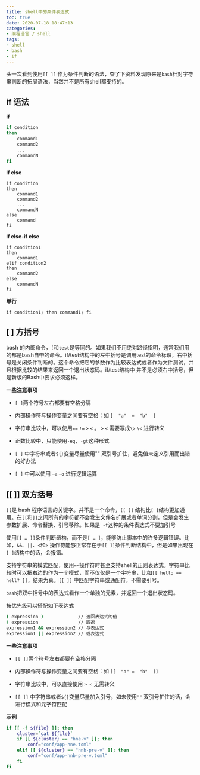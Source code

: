 ```yaml
---
title: shell中的条件表达式
toc: true
date: 2020-07-18 18:47:13
categories:
- 编程语言 / shell
tags:
- shell
- bash
- if
---
```


头一次看到使用`[[ ]]` 作为条件判断的语法，查了下资料发现原来是`bash`针对字符串判断的拓展语法，当然并不是所有shell都支持的。

<!-- more -->

## if 语法

**if**

```bash
if condition
then
    command1 
    command2
    ...
    commandN 
fi
```

**if else**

```
if condition
then
    command1 
    command2
    ...
    commandN
else
    command
fi
```

**if else-if else**

```
if condition1
then
    command1
elif condition2 
then 
    command2
else
    commandN
fi
```

**单行**

```
if condition1; then command1; fi
```

## [ ] 方括号

bash 的内部命令，`[`和`test`是等同的。如果我们不用绝对路径指明，通常我们用的都是bash自带的命令。if/test结构中的左中括号是调用test的命令标识，右中括号是关闭条件判断的。这个命令把它的参数作为比较表达式或者作为文件测试，并且根据比较的结果来返回一个退出状态码。if/test结构中 并不是必须右中括号，但是新版的Bash中要求必须这样。

**一些注意事项**

- `[ ]`两个符号左右都要有空格分隔
- 内部操作符与操作变量之间要有空格：如 `[  "a"  =  "b"  ]`
- 字符串比较中，可以使用`==` `!=` `>` `<` 。 `>` `<` 需要写成`\>` `\<` 进行转义
- 正数比较中，只能使用`-eq`，`-gt`这种形式

- `[ ]` 中字符串或者`${}`变量尽量使用"" 双引号扩住，避免值未定义引用而出错的好办法

- `[ ]` 中可以使用 `–a` `–o` 进行逻辑运算

## [[ ]] 双方括号

`[[`是 bash 程序语言的关键字。并不是一个命令，`[[ ]]` 结构比`[ ]`结构更加通用。在`[[`和`]]`之间所有的字符都不会发生文件名扩展或者单词分割，但是会发生参数扩展、命令替换、引号移除。如果是` -f`这种的条件表达式不要加引号

使用`[[ … ]]`条件判断结构，而不是`[ … ]`，能够防止脚本中的许多逻辑错误。比如，`&&`、`||`、`<`和`>` 操作符能够正常存在于`[[ ]]`条件判断结构中，但是如果出现在`[ ]`结构中的话，会报错。

支持字符串的模式匹配，使用`=~`操作符时甚至支持shell的正则表达式。字符串比较时可以把右边的作为一个模式，而不仅仅是一个字符串，比如`[[ hello == hell? ]]`，结果为真。`[[ ]]` 中匹配字符串或通配符，不需要引号。

`bash`把双中括号中的表达式看作一个单独的元素，并返回一个退出状态码。

按优先级可以搭配如下表达式

```bash
( expression )             // 返回表达式的值
! expression               // 取返
expression1 && expression2 // 与表达式
expression1 || expression2 // 或表达式
```

**一些注意事项**

- `[[ ]]`两个符号左右都要有空格分隔

- 内部操作符与操作变量之间要有空格：如 `[[  "a" =  "b"  ]]`

- 字符串比较中，可以直接使用 `> <` 无需转义

- `[[ ]]` 中字符串或者`${}`变量尽量加入引号，如未使用`""` 双引号扩住的话，会进行模式和元字符匹配

**示例**

```bash
if [[ -f ${file} ]]; then
    cluster=`cat ${file}`
    if [[ ${cluster} == "hne-v" ]]; then
        conf="conf/app-hne.toml"
    elif [[ ${cluster} == "hnb-pre-v" ]]; then
        conf="conf/app-hnb-pre-v.toml"
    fi
fi
```
